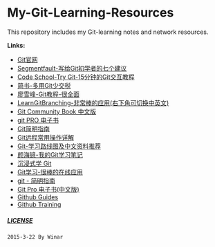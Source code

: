 ﻿# My-Git-Learning-Resources

This repository includes my Git-learning notes and network resources.


**Links:**
* [Git官网](git-scm.com)
* [Segmentfault-写给Git初学者的七个建议](http://segmentfault.com/a/1190000000369293)
* [Code School-Try Git-15分钟的Git交互教程](http://try.github.io/levels/1/challenges/1)
* [简书-多用Git少交税](http://www.jianshu.com/p/8a985c622e61)
* [廖雪峰-Git教程-很全面](http://www.liaoxuefeng.com/wiki/0013739516305929606dd18361248578c67b8067c8c017b000)
* [LearnGitBranching-非常棒的应用(右下角可切换中英文)](http://pcottle.github.io/learnGitBranching/)
* [Git Community Book 中文版](http://gitbook.liuhui998.com/index.html)
* [git PRO 电子书](http://gitbook.liuhui998.com/index.html)
* [Git简明指南](http://rogerdudler.github.io/git-guide/index.zh.html)
* [Git远程常用操作详解](http://www.qingdou.me/5027.html)
* [Git-学习路线图及中文资料推荐](http://blog.sevenche.com/2014/02/Git-学习路线图及中文资料推荐/)
* [颜海镜-我的Git学习笔记](http://yanhaijing.com/git/2014/11/01/my-git-note/)
* [沉浸式学 Git ](http://igit.linuxtoy.org/index.html)
* [Git学习-很棒的在线应用](http://pcottle.github.io/learnGitBranching/)
* [git - 简明指南](http://rogerdudler.github.io/git-guide/index.zh.html)
* [Git Pro 电子书(中文版)](http://git-scm.com/book/zh/v1/%E8%B5%B7%E6%AD%A5)
* [Github Guides](https://guides.github.com)
* [Github Training](https://training.github.com/kit/)


##### [LICENSE](LICENSE)
`2015-3-22 By Winar`
